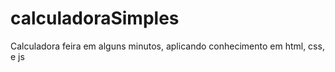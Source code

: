 # calculadoraSimples
Calculadora feira em alguns minutos, aplicando conhecimento em html, css, e js
